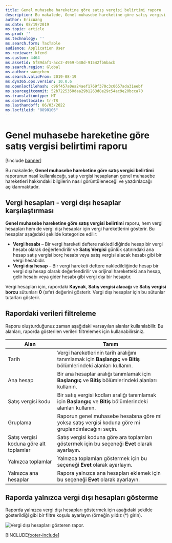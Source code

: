 ```yaml
---
title: Genel muhasebe hareketine göre satış vergisi belirtimi raporu
description: Bu makalede, Genel muhasebe hareketine göre satış vergisi belirtimi raporunun nasıl kullanılacağı, satış vergisi hesaplanan genel muhasebe hareketleri hakkındaki bilgilerin nasıl görüntüleneceği ve yazdırılacağı açıklanmaktadır.
author: EricWang
ms.date: 08/19/2019
ms.topic: article
ms.prod: ''
ms.technology: ''
ms.search.form: TaxTable
audience: Application User
ms.reviewer: kfend
ms.custom: 4464
ms.assetid: 5f89daf1-acc2-4959-b48d-91542fb6bacb
ms.search.region: Global
ms.author: wangchen
ms.search.validFrom: 2019-08-19
ms.dyn365.ops.version: 10.0.6
ms.openlocfilehash: c96f457a0ea24aef1769f370c3c0657ada31eebf
ms.sourcegitcommit: 52b7225350daa29b1263d8e29c54ac9e20bcca70
ms.translationtype: HT
ms.contentlocale: tr-TR
ms.lasthandoff: 06/03/2022
ms.locfileid: "8898105"
---
```

# <a name="sales-tax-specification-by-ledger-transaction-report"></a>Genel muhasebe hareketine göre satış vergisi belirtimi raporu
[!include [banner](../includes/banner.md)]

Bu makalede, **Genel muhasebe hareketine göre satış vergisi belirtimi** raporunun nasıl kullanılacağı, satış vergisi hesaplanan genel muhasebe hareketleri hakkındaki bilgilerin nasıl görüntüleneceği ve yazdırılacağı açıklanmaktadır.

## <a name="tax-accounts-vs-non-tax-accounts"></a>Vergi hesapları - vergi dışı hesaplar karşılaştırması

**Genel muhasebe hareketine göre satış vergisi belirtimi** raporu, hem vergi hesapları hem de vergi dışı hesaplar için vergi hareketlerini gösterir. Bu hesaplar aşağıdaki şekilde kategorize edilir:

- **Vergi hesabı** – Bir vergi hareketi deftere nakledildiğinde hesap bir vergi hesabı olarak değerlendirilir ve **Satış Vergisi** günlük satırındaki ana hesap satış vergisi borç hesabı veya satış vergisi alacak hesabı gibi bir vergi hesabıdır.
- **Vergi dışı hesap** – Bir vergi hareketi deftere nakledildiğinde hesap bir vergi dışı hesap olarak değerlendirilir ve orijinal hareketteki ana hesap, gelir hesabı veya gider hesabı gibi vergi dışı bir hesaptır.

Vergi hesapları için, rapordaki **Kaynak**, **Satış vergisi alacağı** ve **Satış vergisi borcu** sütunları **0** (sıfır) değerini gösterir. Vergi dışı hesaplar için bu sütunlar tutarları gösterir.

## <a name="filtering-the-data-on-the-report"></a>Rapordaki verileri filtreleme

Raporu oluşturduğunuz zaman aşağıdaki varsayılan alanlar kullanılabilir. Bu alanları, raporda gösterilen verileri filtrelemek için kullanabilirsiniz.

| Alan                      | Tanım |
|----------------------------|-------------|
| Tarih                       | Vergi hareketlerinin tarih aralığını tanımlamak için **Başlangıç** ve **Bitiş** bölümlerindeki alanları kullanın. |
| Ana hesap               | Bir ana hesaplar aralığı tanımlamak için **Başlangıç** ve **Bitiş** bölümlerindeki alanları kullanın. |
| Satış vergisi kodu             | Bir satış vergisi kodları aralığı tanımlamak için **Başlangıç** ve **Bitiş** bölümlerindeki alanları kullanın. |
| Gruplama                   | Raporun genel muhasebe hesabına göre mi yoksa satış vergisi koduna göre mi gruplandırılacağını seçin. |
| Satış vergisi koduna göre alt toplamlar | Satış vergisi koduna göre ara toplamları göstermek için bu seçeneği **Evet** olarak ayarlayın. |
| Yalnızca toplamlar                | Yalnızca toplamları göstermek için bu seçeneği **Evet** olarak ayarlayın. |
| Yalnızca ana hesaplar         | Rapora yalnızca ana hesapları eklemek için bu seçeneği **Evet** olarak ayarlayın. |

## <a name="showing-only-non-tax-accounts-on-the-report"></a>Raporda yalnızca vergi dışı hesapları gösterme

Raporda yalnızca vergi dışı hesapları göstermek için aşağıdaki şekilde gösterildiği gibi bir filtre koşulu ayarlayın (örneğin yıldız (\*) girin).

![Vergi dışı hesapları gösteren rapor.](media/taxspecperledgertrans.png)


[!INCLUDE[footer-include](../../includes/footer-banner.md)]
